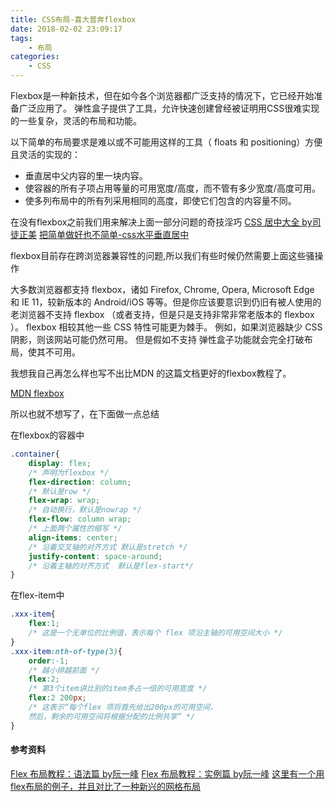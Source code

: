 ```yaml
---
title: CSS布局-喜大普奔flexbox
date: 2018-02-02 23:09:17
tags:
    - 布局
categories:
    - CSS
---
```


Flexbox是一种新技术，但在如今各个浏览器都广泛支持的情况下，它已经开始准备广泛应用了。 弹性盒子提供了工具，允许快速创建曾经被证明用CSS很难实现的一些复杂，灵活的布局和功能。
<!--more-->

以下简单的布局要求是难以或不可能用这样的工具（ floats 和 positioning）方便且灵活的实现的：

- 垂直居中父内容的里一块内容。
- 使容器的所有子项占用等量的可用宽度/高度，而不管有多少宽度/高度可用。
- 使多列布局中的所有列采用相同的高度，即使它们包含的内容量不同。

在没有flexbox之前我们用来解决上面一部分问题的奇技淫巧
[CSS 居中大全 by司徒正美](https://www.cnblogs.com/rubylouvre/p/3274273.html)
[把简单做好也不简单-css水平垂直居中](https://zhuanlan.zhihu.com/p/24419350)

flexbox目前存在跨浏览器兼容性的问题,所以我们有些时候仍然需要上面这些骚操作

大多数浏览器都支持 flexbox，诸如 Firefox, Chrome, Opera, Microsoft Edge 和 IE 11，较新版本的 Android/iOS 等等。但是你应该要意识到仍旧有被人使用的老浏览器不支持 flexbox （或者支持，但是只是支持非常非常老版本的 flexbox ）。
flexbox 相较其他一些 CSS 特性可能更为棘手。 例如，如果浏览器缺少 CSS 阴影，则该网站可能仍然可用。 但是假如不支持 弹性盒子功能就会完全打破布局，使其不可用。



我想我自己再怎么样也写不出比MDN 的这篇文档更好的flexbox教程了。

[MDN flexbox](https://developer.mozilla.org/zh-CN/docs/Learn/CSS/CSS_layout/Flexbox)

所以也就不想写了，在下面做一点总结

在flexbox的容器中
```css
.container{
    display: flex;
    /* 声明为flexbox */
    flex-direction: column;
    /* 默认是row */
    flex-wrap: wrap;
    /* 自动换行，默认是nowrap */
    flex-flow: column wrap;
    /* 上面两个属性的缩写 */
    align-items: center;
    /* 沿着交叉轴的对齐方式 默认是stretch */
    justify-content: space-around;
    /* 沿着主轴的对齐方式  默认是flex-start*/
}
```
在flex-item中
```css
.xxx-item{
    flex:1;
    /* 这是一个无单位的比例值，表示每个 flex 项沿主轴的可用空间大小 */
}
.xxx-item:nth-of-type(3){
    order:-1;
    /* 越小排越前面 */
    flex:2;
    /* 第3个item讲比别的item多占一倍的可用宽度 */
    flex:2 200px;
    /* 这表示“每个flex 项将首先给出200px的可用空间，
    然后，剩余的可用空间将根据分配的比例共享“ */
}
```

#### 参考资料
[Flex 布局教程：语法篇 by阮一峰](http://www.ruanyifeng.com/blog/2015/07/flex-grammar.html)
[Flex 布局教程：实例篇 by阮一峰](http://www.ruanyifeng.com/blog/2015/07/flex-examples.html)
[这里有一个用flex布局的例子，并且对比了一种新兴的网格布局](https://zhuanlan.zhihu.com/p/26415902)